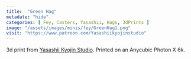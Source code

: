 ```yaml
---
title:  "Green Hag"
metadate: "hide"
categories: [ Fey, Casters, Yasashii, Hags, 3dPrints ]
image: "/assets/images/minis/fey/GreenHag1.png"
visit: "https://www.patreon.com/Yasashiikyojinstudio"
---
```

3d print from [Yasashii Kyojin Studio](https://www.patreon.com/Yasashiikyojinstudio). 
Printed on an Anycubic Photon X 6k.